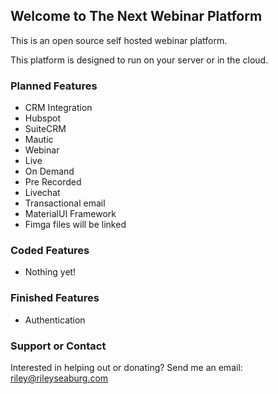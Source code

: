 ## Welcome to The Next Webinar Platform

This is an open source self hosted webinar platform. 

This platform is designed to run on your server or in the cloud. 


### Planned Features
- CRM Integration
 - Hubspot
 - SuiteCRM
 - Mautic
- Webinar
 - Live
 - On Demand
 - Pre Recorded
- Livechat
- Transactional email
- MaterialUI Framework
 - Fimga files will be linked

### Coded Features
- Nothing yet!

### Finished Features

- Authentication 

### Support or Contact

Interested in helping out or donating?
Send me an email: [riley@rileyseaburg.com](mailto:riley@rileyseaburg.com)
